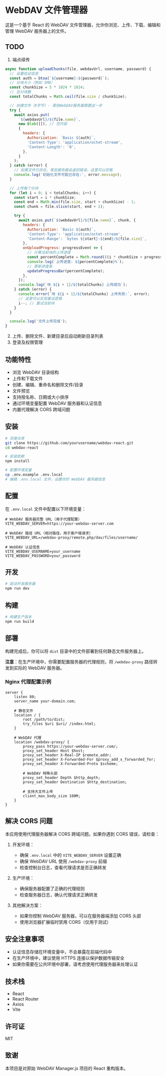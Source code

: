 # WebDAV 文件管理器

这是一个基于 React 的 WebDAV 文件管理器，允许你浏览、上传、下载、编辑和管理 WebDAV 服务器上的文件。

## TODO

1. 端点续传

```javascript
async function uploadChunks(file, webdavUrl, username, password) {
  // 设置验证信息
  const auth = btoa(`${username}:${password}`);
  // 分块大小（例如 5MB）
  const chunkSize = 5 * 1024 * 1024;
  // 总分块数
  const totalChunks = Math.ceil(file.size / chunkSize);

  // 创建文件（0字节）- 某些WebDAV服务器需要这一步
  try {
    await axios.put(
      `${webdavUrl}/${file.name}`,
      new Blob([]), // 空内容
      {
        headers: {
          Authorization: `Basic ${auth}`,
          'Content-Type': 'application/octet-stream',
          'Content-Length': '0',
        },
      }
    );
  } catch (error) {
    // 如果文件已存在，某些服务器会返回错误，这里可以忽略
    console.log('初始化文件可能已存在:', error.message);
  }

  // 上传每个分块
  for (let i = 0; i < totalChunks; i++) {
    const start = i * chunkSize;
    const end = Math.min(file.size, start + chunkSize) - 1;
    const chunk = file.slice(start, end + 1);

    try {
      await axios.put(`${webdavUrl}/${file.name}`, chunk, {
        headers: {
          Authorization: `Basic ${auth}`,
          'Content-Type': 'application/octet-stream',
          'Content-Range': `bytes ${start}-${end}/${file.size}`,
        },
        onUploadProgress: progressEvent => {
          // 计算当前块的上传进度
          const percentComplete = Math.round(((i * chunkSize + progressEvent.loaded) / file.size) * 100);
          console.log(`上传进度: ${percentComplete}%`);
          // 更新进度条
          updateProgressBar(percentComplete);
        },
      });
      console.log(`块 ${i + 1}/${totalChunks} 上传成功`);
    } catch (error) {
      console.error(`块 ${i + 1}/${totalChunks} 上传失败:`, error);
      // 这里可以实现重试逻辑
      i--; // 重试当前块
    }
  }

  console.log('文件上传完成');
}
```

2. 上传、删除文件、新建目录后自动刷新目录列表
3. 登录及权限管理

## 功能特性

- 浏览 WebDAV 目录结构
- 上传和下载文件
- 创建、编辑、重命名和删除文件/目录
- 文件预览
- 支持按名称、日期或大小排序
- 通过环境变量配置 WebDAV 服务器和认证信息
- 内置代理解决 CORS 跨域问题

## 安装

```bash
# 克隆仓库
git clone https://github.com/yourusername/webdav-react.git
cd webdav-react

# 安装依赖
npm install

# 配置环境变量
cp .env.example .env.local
# 编辑 .env.local 文件，设置你的 WebDAV 服务器信息
```

## 配置

在 `.env.local` 文件中配置以下环境变量：

```
# WebDAV 服务器完整 URL（用于代理配置）
VITE_WEBDAV_SERVER=https://your-webdav-server.com

# WebDAV 路径 URL（相对路径，用于客户端请求）
VITE_WEBDAV_URL=/webdav-proxy/remote.php/dav/files/username/

# WebDAV 认证信息
VITE_WEBDAV_USERNAME=your_username
VITE_WEBDAV_PASSWORD=your_password
```

## 开发

```bash
# 启动开发服务器
npm run dev
```

## 构建

```bash
# 构建生产版本
npm run build
```

## 部署

构建完成后，你可以将 `dist` 目录中的文件部署到任何静态文件服务器上。

**注意**：在生产环境中，你需要配置服务器的代理规则，将 `/webdav-proxy` 路径转发到实际的 WebDAV 服务器。

### Nginx 代理配置示例

```nginx
server {
    listen 80;
    server_name your-domain.com;

    # 静态文件
    location / {
        root /path/to/dist;
        try_files $uri $uri/ /index.html;
    }

    # WebDAV 代理
    location /webdav-proxy/ {
        proxy_pass https://your-webdav-server.com/;
        proxy_set_header Host $host;
        proxy_set_header X-Real-IP $remote_addr;
        proxy_set_header X-Forwarded-For $proxy_add_x_forwarded_for;
        proxy_set_header X-Forwarded-Proto $scheme;

        # WebDAV 特殊头部
        proxy_set_header Depth $http_depth;
        proxy_set_header Destination $http_destination;

        # 支持大文件上传
        client_max_body_size 100M;
    }
}
```

## 解决 CORS 问题

本应用使用代理服务器解决 CORS 跨域问题。如果你遇到 CORS 错误，请检查：

1. 开发环境：

   - 确保 `.env.local` 中的 `VITE_WEBDAV_SERVER` 设置正确
   - 确保 WebDAV URL 使用 `/webdav-proxy` 前缀
   - 检查控制台日志，查看代理请求是否正确转发

2. 生产环境：

   - 确保服务器配置了正确的代理规则
   - 检查服务器日志，确认代理请求正确转发

3. 其他解决方案：
   - 如果你控制 WebDAV 服务器，可以在服务器端添加 CORS 头部
   - 使用浏览器扩展临时禁用 CORS（仅用于测试）

## 安全注意事项

- 认证信息存储在环境变量中，不会暴露在前端代码中
- 在生产环境中，建议使用 HTTPS 连接以保护数据传输安全
- 如果你需要在公共环境中部署，请考虑使用代理服务器来处理认证

## 技术栈

- React
- React Router
- Axios
- Vite

## 许可证

MIT

## 致谢

本项目是对原始 WebDAV Manager.js 项目的 React 重构版本。

